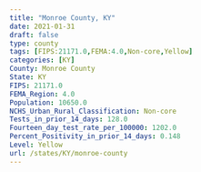 ```yaml
---
title: "Monroe County, KY"
date: 2021-01-31
draft: false
type: county
tags: [FIPS:21171.0,FEMA:4.0,Non-core,Yellow]
categories: [KY]
County: Monroe County
State: KY
FIPS: 21171.0
FEMA_Region: 4.0
Population: 10650.0
NCHS_Urban_Rural_Classification: Non-core
Tests_in_prior_14_days: 128.0
Fourteen_day_test_rate_per_100000: 1202.0
Percent_Positivity_in_prior_14_days: 0.148
Level: Yellow
url: /states/KY/monroe-county
---
```



